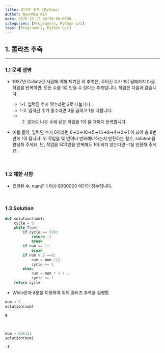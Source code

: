 ```yaml
---
title: 콜라츠 추측 [Python]
author: HyunMin Kim
date: 2020-10-12 04:30:00 0000
categories: [Programers, Python Lv1]
tags: [Programers, Python Lv1]
---
```


## 1. 콜라츠 추측
---
### 1.1 문제 설명
- 1937년 Collatz란 사람에 의해 제기된 이 추측은, 주어진 수가 1이 될때까지 다음 작업을 반복하면, 모든 수를 1로 만들 수 있다는 추측입니다. 작업은 다음과 같습니다.

    - 1-1. 입력된 수가 짝수라면 2로 나눕니다. 
    - 1-2. 입력된 수가 홀수라면 3을 곱하고 1을 더합니다.
    - 2. 결과로 나온 수에 같은 작업을 1이 될 때까지 반복합니다.

- 예를 들어, 입력된 수가 6이라면 6→3→10→5→16→8→4→2→1 이 되어 총 8번 만에 1이 됩니다. 위 작업을 몇 번이나 반복해야하는지 반환하는 함수, solution을 완성해 주세요. 단, 작업을 500번을 반복해도 1이 되지 않는다면 –1을 반환해 주세요.

<br>

### 1.2 제한 사항
- 입력된 수, num은 1 이상 8000000 미만인 정수입니다.

<br>

### 1.3 Solution

```python
def solution(num):
    cycle = 0
    while True:
        if cycle == 500:
            return -1
            break
        if num == 1:
            break
        if num % 2 ==0:
            num = num //2
            cycle += 1
        else:
            num = num * 3 + 1
            cycle += 1
    return cycle
```

- While문과 if문을 이용하여 위의 콜라츠 추측을 실행함


```python
num = 6
solution(num)
```
    8

<br>

```python
num = 626331
solution(num)
```
    -1